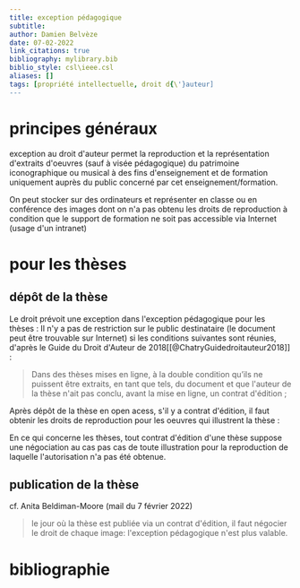 ```yaml
---
title: exception pédagogique
subtitle:
author: Damien Belvèze
date: 07-02-2022
link_citations: true
bibliography: mylibrary.bib
biblio_style: csl\ieee.csl
aliases: []
tags: [propriété intellectuelle, droit d{\'}auteur]
---
```


# principes généraux

exception au droit d'auteur permet la reproduction et la représentation d'extraits d'oeuvres (sauf à visée pédagogique) du patrimoine iconographique ou musical à des fins d'enseignement et de formation uniquement auprès du public concerné par cet enseignement/formation. 

On peut stocker sur des ordinateurs et représenter en classe ou en conférence des images dont on n'a pas obtenu les droits de reproduction à condition que le support de formation ne soit pas accessible via Internet (usage d'un intranet)

# pour les thèses

## dépôt de la thèse

Le droit prévoit une exception dans l'exception pédagogique pour les thèses : 
Il n'y a pas de restriction sur le public destinataire (le document peut être trouvable sur Internet) si les conditions suivantes sont réunies, d'après le Guide du Droit d'Auteur de 2018[[@ChatryGuidedroitauteur2018]] :

>Dans des thèses mises en ligne, à la double condition qu’ils ne puissent être extraits, 
en tant que tels, du document et que l'auteur de la thèse n'ait pas conclu, avant la 
mise en ligne, un contrat d'édition ; 


Après dépôt de la thèse en open acess, s'il y a contrat d'édition, il faut obtenir les droits de reproduction pour les oeuvres qui illustrent la thèse : 

En ce qui concerne les thèses, tout contrat d'édition d'une thèse suppose une négociation au cas pas cas de toute illustration pour la reproduction de laquelle l'autorisation n'a pas été obtenue. 

## publication de la thèse

cf. Anita Beldiman-Moore (mail du 7 février 2022)

> le jour où la thèse est publiée via un contrat d'édition, il faut négocier le droit de chaque image: l'exception pédagogique n'est plus valable.

# bibliographie

